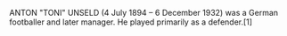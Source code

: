 ANTON "TONI" UNSELD (4 July 1894 – 6 December 1932) was a German footballer and later manager. He played primarily as a defender.[1]
